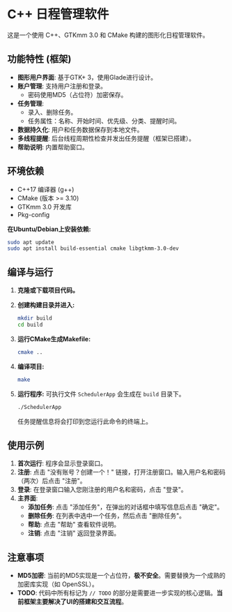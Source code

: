 # C++ 日程管理软件

这是一个使用 C++、GTKmm 3.0 和 CMake 构建的图形化日程管理软件。

## 功能特性 (框架)

*   **图形用户界面**: 基于GTK+ 3，使用Glade进行设计。
*   **账户管理**: 支持用户注册和登录。
    *   密码使用MD5（占位符）加密保存。
*   **任务管理**:
    *   录入、删除任务。
    *   任务属性：名称、开始时间、优先级、分类、提醒时间。
*   **数据持久化**: 用户和任务数据保存到本地文件。
*   **多线程提醒**: 后台线程周期性检查并发出任务提醒（框架已搭建）。
*   **帮助说明**: 内置帮助窗口。

## 环境依赖

*   C++17 编译器 (g++)
*   CMake (版本 >= 3.10)
*   GTKmm 3.0 开发库
*   Pkg-config

**在Ubuntu/Debian上安装依赖:**
```bash
sudo apt update
sudo apt install build-essential cmake libgtkmm-3.0-dev
```

## 编译与运行

1.  **克隆或下载项目代码。**

2.  **创建构建目录并进入:**
    ```bash
    mkdir build
    cd build
    ```

3.  **运行CMake生成Makefile:**
    ```bash
    cmake ..
    ```

4.  **编译项目:**
    ```bash
    make
    ```

5.  **运行程序:**
    可执行文件 `SchedulerApp` 会生成在 `build` 目录下。
    ```bash
    ./SchedulerApp
    ```
    任务提醒信息将会打印到您运行此命令的终端上。

## 使用示例

1.  **首次运行**: 程序会显示登录窗口。
2.  **注册**: 点击 "没有账号？创建一个！" 链接，打开注册窗口。输入用户名和密码（两次）后点击 "注册"。
3.  **登录**: 在登录窗口输入您刚注册的用户名和密码，点击 "登录"。
4.  **主界面**:
    *   **添加任务**: 点击 "添加任务"，在弹出的对话框中填写信息后点击 "确定"。
    *   **删除任务**: 在列表中选中一个任务，然后点击 "删除任务"。
    *   **帮助**: 点击 "帮助" 查看软件说明。
    *   **注销**: 点击 "注销" 返回登录界面。

## 注意事项

*   **MD5加密**: 当前的MD5实现是一个占位符，**极不安全**。需要替换为一个成熟的加密库实现（如 OpenSSL）。
*   **TODO**: 代码中所有标记为 `// TODO` 的部分是需要进一步实现的核心逻辑。**当前框架主要解决了UI的搭建和交互流程**。
